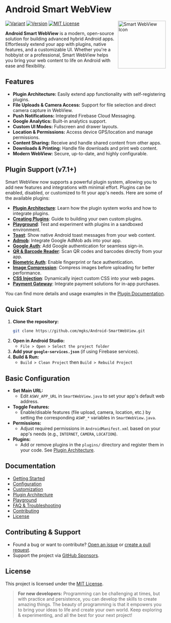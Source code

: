 <!--
  Smart WebView 7.0

  MIT License (https://opensource.org/licenses/MIT)

  Smart WebView is an Open Source project that integrates native features into
  WebView to help create advanced hybrid applications (https://github.com/mgks/Android-SmartWebView).

  Explore plugins and enhanced capabilities: (https://docs.mgks.dev/smart-webview/plugins)
  Join the discussion: (https://github.com/mgks/Android-SmartWebView/discussions)
  Support Smart WebView: (https://github.com/sponsors/mgks)

  Your support and acknowledgment of the project's source are greatly appreciated.
  Giving credit to developers encourages them to create better projects.
-->

# Android Smart WebView

<a href="https://github.com/mgks/Android-SmartWebView/">
  <img align="right" src="https://raw.githubusercontent.com/mgks/Android-SmartWebView/master/app/src/main/res/mipmap-xxxhdpi/ic_launcher.png" width="150" alt="Smart WebView Icon">
</a>

<p>
  <a href="#features"><img alt="Variant" src="https://img.shields.io/badge/language-java-red.svg"></a>
  <a href="https://github.com/mgks/Android-SmartWebView/releases"><img alt="Version" src="https://img.shields.io/badge/version-7.0-green.svg"></a>
  <a href="https://github.com/mgks/Android-SmartWebView/blob/master/LICENSE"><img alt="MIT License" src="https://img.shields.io/badge/license-MIT-blue.svg"></a>
</p>

**Android Smart WebView** is a modern, open-source solution for building advanced hybrid Android apps. Effortlessly extend your app with plugins, native features, and a customizable UI. Whether you're a hobbyist or a professional, Smart WebView helps you bring your web content to life on Android with ease and flexibility.

## Features

- **Plugin Architecture:** Easily extend app functionality with self-registering plugins.
- **File Uploads & Camera Access:** Support for file selection and direct camera capture in WebView.
- **Push Notifications:** Integrated Firebase Cloud Messaging.
- **Google Analytics:** Built-in analytics support.
- **Custom UI Modes:** Fullscreen and drawer layouts.
- **Location & Permissions:** Access device GPS/location and manage permissions.
- **Content Sharing:** Receive and handle shared content from other apps.
- **Downloads & Printing:** Handle file downloads and print web content.
- **Modern WebView:** Secure, up-to-date, and highly configurable.

## Plugin Support (v7.1+)

Smart WebView now supports a powerful plugin system, allowing you to add new features and integrations with minimal effort. Plugins can be enabled, disabled, or customized to fit your app's needs. Here are some of the available plugins:

- [**Plugin Architecture**](https://docs.mgks.dev/smart-webview/plugins): Learn how the plugin system works and how to integrate plugins.
- [**Creating Plugins**](https://docs.mgks.dev/smart-webview/plugins/creating-plugins): Guide to building your own custom plugins.
- [**Playground**](https://docs.mgks.dev/smart-webview/plugins/playground): Test and experiment with plugins in a sandboxed environment.
- [**Toast**](https://docs.mgks.dev/smart-webview/plugins/toast): Show native Android toast messages from your web content.
- [**Admob**](https://docs.mgks.dev/smart-webview/plugins/admob): Integrate Google AdMob ads into your app.
- [**Google Auth**](https://docs.mgks.dev/smart-webview/plugins/google-auth): Add Google authentication for seamless sign-in.
- [**QR & Barcode Reader**](https://docs.mgks.dev/smart-webview/plugins/qr-barcode-reader): Scan QR codes and barcodes directly from your app.
- [**Biometric Auth**](https://docs.mgks.dev/smart-webview/plugins/biometric-auth): Enable fingerprint or face authentication.
- [**Image Compression**](https://docs.mgks.dev/smart-webview/plugins/image-compression): Compress images before uploading for better performance.
- [**CSS Injection**](https://docs.mgks.dev/smart-webview/plugins/css-injection): Dynamically inject custom CSS into your web pages.
- [**Payment Gateway**](https://docs.mgks.dev/smart-webview/plugins/payment-gateway): Integrate payment solutions for in-app purchases.

You can find more details and usage examples in the [Plugin Documentation](https://docs.mgks.dev/smart-webview/plugins).

## Quick Start

1. **Clone the repository:**
   ```sh
   git clone https://github.com/mgks/Android-SmartWebView.git
   ```
2. **Open in Android Studio:**
   - `File > Open > Select the project folder`
3. **Add your `google-services.json`** (if using Firebase services).
4. **Build & Run:**
   - `Build > Clean Project` then `Build > Rebuild Project`

## Basic Configuration

- **Set Main URL:**
  - Edit `ASWV_APP_URL` in `SmartWebView.java` to set your app's default web address.
- **Toggle Features:**
  - Enable/disable features (file upload, camera, location, etc.) by setting the corresponding `ASWP_*` variables in `SmartWebView.java`.
- **Permissions:**
  - Adjust required permissions in `AndroidManifest.xml` based on your app's needs (e.g., `INTERNET`, `CAMERA`, `LOCATION`).
- **Plugins:**
  - Add or remove plugins in the `plugins/` directory and register them in your code. See [Plugin Architecture](https://docs.mgks.dev/smart-webview/plugins).

## Documentation
- [Getting Started](https://docs.mgks.dev/smart-webview/)
- [Configuration](https://docs.mgks.dev/smart-webview/configuration)
- [Customization](https://docs.mgks.dev/smart-webview/customization)
- [Plugin Architecture](https://docs.mgks.dev/smart-webview/plugins)
- [Playground](https://docs.mgks.dev/smart-webview/plugins/playground)
- [FAQ & Troubleshooting](https://docs.mgks.dev/smart-webview/faq/)
- [Contributing](https://docs.mgks.dev/smart-webview/contributing)
- [License](https://docs.mgks.dev/smart-webview/license)

## Contributing & Support
- Found a bug or want to contribute? [Open an issue](https://github.com/mgks/Android-SmartWebView/issues) or [create a pull request](https://github.com/mgks/Android-SmartWebView/pulls).
- Support the project via [GitHub Sponsors](https://github.com/sponsors/mgks).

## License
This project is licensed under the [MIT License](LICENSE).

> **For new developers:** Programming can be challenging at times, but with practice and persistence, you can develop the skills to create amazing things. The beauty of programming is that it empowers you to bring your ideas to life and create your own world. Keep exploring & experimenting, and all the best for your next project!